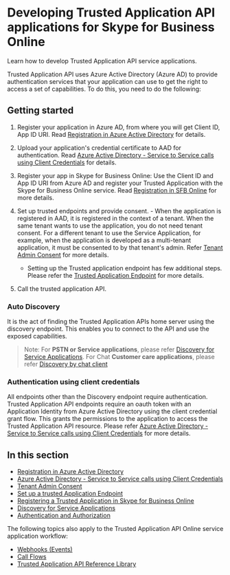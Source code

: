 
# Developing Trusted Application API applications for Skype for Business Online

Learn how to develop Trusted Application API service applications.

Trusted Application API uses Azure Active Directory (Azure AD) to provide authentication services that your application can use to get the right to access a set of capabilities. To do this, you need to do the following:

## Getting started

1. Register your application in Azure AD, from where you will get Client ID, App ID URI. Read [Registration in Azure Active Directory](./RegistrationInAzureActiveDirectory.md)
 for details.

2. Upload your application's credential certificate to AAD for authentication. Read [Azure Active Directory - Service to Service calls using Client Credentials](./AADS2S.md)
for details.

3. Register your app in Skype for Business Online: Use the Client ID and App ID URI from Azure AD and register your Trusted Application with the Skype for Business Online service. Read [Registration in SFB Online](./SfBRegistration.md) for more details.

4. Set up trusted endpoints and provide consent.  - When the application is registered in AAD, it is registered in the context of a tenant. When the same tenant wants to use the application, you do not need tenant consent.
 For a different tenant to use the Service Application, for example, when the application is developed as a multi-tenant application, it must be consented to by that tenant's admin. Refer [Tenant Admin Consent](./TenantAdminConsent.md) for more details.

   - Setting up the Trusted application endpoint has few additional steps. Please refer the [Trusted Application Endpoint](./TrustedApplicationEndpoint.md) for more details. 

7. Call the trusted application API. 

### Auto Discovery
It is the act of finding the Trusted Application APIs home server using the discovery endpoint. This enables you to 
connect to the API and use the exposed capabilities.
  
>Note: For **PSTN or Service applications**, please refer [Discovery for Service Applications](./DiscoveryForServiceApplications.md). For Chat **Customer care applications**, please refer [Discovery by chat client](./DiscoveryChatClient.md)

### Authentication using client credentials
All endpoints other than the Discovery endpoint require authentication.
Trusted Application API endpoints require an oauth token with an Application Identity from Azure Active Directory using the client credential grant flow.
This grants the permissions to the application  to access the Trusted Application API resource. Please refer [Azure Active Directory - Service to Service calls using Client Credentials](./AADS2S.md)
for more details.


## In this section

- [Registration in Azure Active Directory](./RegistrationInAzureActiveDirectory.md)
- [Azure Active Directory - Service to Service calls using Client Credentials](./AADS2S.md)
- [Tenant Admin Consent](./TenantAdminConsent.md)
- [Set up a trusted Application Endpoint](./TrustedApplicationEndpoint.md)
- [Registering a Trusted Application in Skype for Business Online](./SfBRegistration.md)
- [Discovery for Service Applications](./DiscoveryForServiceApplications.md)
- [Authentication and Authorization](./AuthenticationAndAuthorization.md)


 
The following topics also apply to the Trusted Application API Online service application workflow:

- [Webhooks (Events)](./Webhooks.md)
- [Call Flows](./CallFlows.md)
- [Trusted Application API Reference Library](./ReferenceLibrary.md)
 

